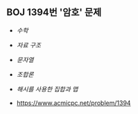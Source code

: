 ## BOJ 1394번 '암호' 문제 

* _수학_
* _자료 구조_
* _문자열_
* _조합론_
* _해시를 사용한 집합과 맵_

* https://www.acmicpc.net/problem/1394